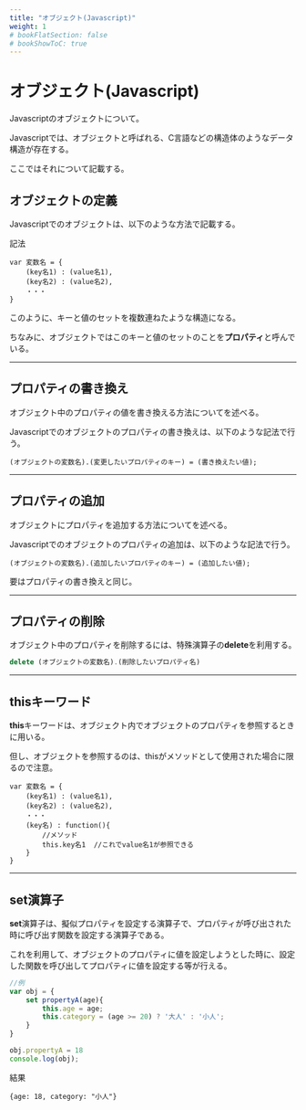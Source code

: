 ```yaml
---
title: "オブジェクト(Javascript)"
weight: 1
# bookFlatSection: false
# bookShowToC: true
---
```


# オブジェクト(Javascript)

Javascriptのオブジェクトについて。

Javascriptでは、オブジェクトと呼ばれる、C言語などの構造体のようなデータ構造が存在する。

ここではそれについて記載する。

## オブジェクトの定義

Javascriptでのオブジェクトは、以下のような方法で記載する。

記法

```
var 変数名 = {
    (key名1) : (value名1),
    (key名2) : (value名2),
    ・・・
}
```

このように、キーと値のセットを複数連ねたような構造になる。

ちなみに、オブジェクトではこのキーと値のセットのことを**プロパティ**と呼んでいる。

<hr>

## プロパティの書き換え

オブジェクト中のプロパティの値を書き換える方法についてを述べる。

Javascriptでのオブジェクトのプロパティの書き換えは、以下のような記法で行う。


```
(オブジェクトの変数名).(変更したいプロパティのキー) = (書き換えたい値);
```

<hr>

## プロパティの追加

オブジェクトにプロパティを追加する方法についてを述べる。

Javascriptでのオブジェクトのプロパティの追加は、以下のような記法で行う。


```
(オブジェクトの変数名).(追加したいプロパティのキー) = (追加したい値);
```

要はプロパティの書き換えと同じ。

<hr>

## プロパティの削除

オブジェクト中のプロパティを削除するには、特殊演算子の**delete**を利用する。

```javascript
delete (オブジェクトの変数名).(削除したいプロパティ名)
```

<hr>

## thisキーワード

**this**キーワードは、オブジェクト内でオブジェクトのプロパティを参照するときに用いる。

但し、オブジェクトを参照するのは、thisがメソッドとして使用された場合に限るので注意。

```
var 変数名 = {
    (key名1) : (value名1),
    (key名2) : (value名2),
    ・・・
    (key名) : function(){
        //メソッド
        this.key名1  //これでvalue名1が参照できる
    }
}
```

<hr>

## set演算子

**set**演算子は、擬似プロパティを設定する演算子で、プロパティが呼び出された時に呼び出す関数を設定する演算子である。

これを利用して、オブジェクトのプロパティに値を設定しようとした時に、設定した関数を呼び出してプロパティに値を設定する等が行える。

```javascript
//例
var obj = {
    set propertyA(age){
        this.age = age;
        this.category = (age >= 20) ? '大人' : '小人';
    }
}

obj.propertyA = 18
console.log(obj);
```

結果

```
{age: 18, category: "小人"}
```

